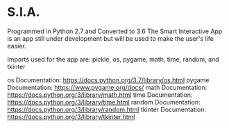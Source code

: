 # S.I.A.
Programmed in Python 2.7 and Converted to 3.6
The Smart Interactive App is an app still under development but will be used to make the user's life easier.

Imports used for the app are:
pickle, os, pygame, math, time, random, and tkinter

os Documentation: https://docs.python.org/3.7/library/os.html
pygame Documentation: https://www.pygame.org/docs/
math Documentation: https://docs.python.org/3/library/math.html
time Documentation: https://docs.python.org/3/library/time.html
random Documentation: https://docs.python.org/3/library/random.html
tkinter Documentation: https://docs.python.org/3/library/tkinter.html
